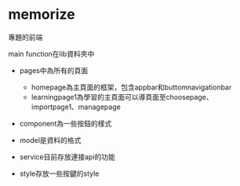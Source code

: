 # memorize

專題的前端

main function在lib資料夾中

* pages中為所有的頁面
  * homepage為主頁面的框架，包含appbar和buttomnavigationbar
  * learningpage1為學習的主頁面可以導頁面至choosepage、importpage1、managepage

* component為一些按鈕的樣式
* model是資料的格式
* service目前存放連接api的功能
* style存放一些按鍵的style
